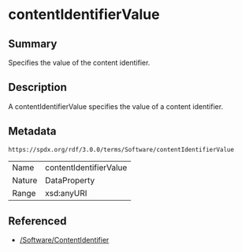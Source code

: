 <!-- Automatically generated by spec-parser v2.3.0 on 2024-07-29T18:25:30.305944+00:00 -->
<!-- SPDX-License-Identifier: Community-Spec-1.0 -->

# contentIdentifierValue

## Summary

Specifies the value of the content identifier.


## Description

A contentIdentifierValue specifies the value of a content identifier.


## Metadata

`https://spdx.org/rdf/3.0.0/terms/Software/contentIdentifierValue`


| | |
|---|---|
| Name | contentIdentifierValue |
| Nature | DataProperty |
| Range | xsd:anyURI |




## Referenced

- [/Software/ContentIdentifier](../../Software/Classes/ContentIdentifier.md)


